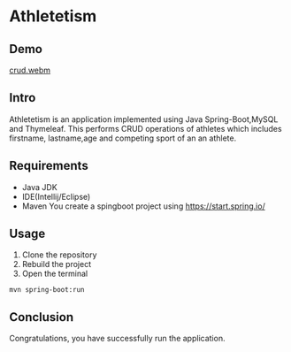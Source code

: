 # Athletetism

## Demo
[crud.webm](https://github.com/anirudh-hegde/athletetism/assets/105560839/6f2fd967-1557-44ac-9633-21e78241da26)

## Intro
Athletetism is an application implemented using Java Spring-Boot,MySQL and Thymeleaf.
This performs CRUD operations of athletes which includes firstname, lastname,age and 
competing sport of an an athlete.

## Requirements
- Java JDK
- IDE(Intellij/Eclipse)
- Maven
You create a spingboot project using https://start.spring.io/

## Usage
1. Clone the repository
2. Rebuild the project
3. Open the terminal
```
mvn spring-boot:run
```

## Conclusion
Congratulations, you have successfully run the application.
